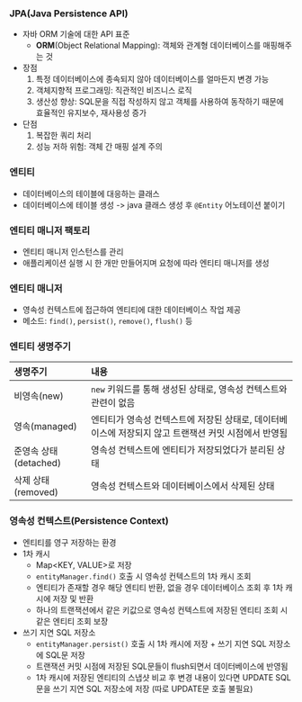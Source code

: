 ### JPA(Java Persistence API)
- 자바 ORM 기술에 대한 API 표준
	- **ORM**(Object Relational Mapping): 객체와 관계형 데이터베이스를 매핑해주는 것
- 장점
	1. 특정 데이터베이스에 종속되지 않아 데이터베이스를 얼마든지 변경 가능
	2. 객체지향적 프로그래밍: 직관적인 비즈니스 로직
	3. 생산성 향상: SQL문을 직접 작성하지 않고 객체를 사용하여 동작하기 때문에 효율적인 유지보수, 재사용성 증가
- 단점
	1. 복잡한 쿼리 처리
	2. 성능 저하 위험: 객체 간 매핑 설계 주의

### 엔티티
- 데이터베이스의 테이블에 대응하는 클래스
- 데이터베이스에 테이블 생성 -> java 클래스 생성 후 `@Entity` 어노테이션 붙이기

### 엔티티 매니저 팩토리
- 엔티티 매니저 인스턴스를 관리
- 애플리케이션 실행 시 한 개만 만들어지며 요청에 따라 엔티티 매니저를 생성

### 엔티티 매니저
- 영속성 컨텍스트에 접근하여 엔티티에 대한 데이터베이스 작업 제공
- 메소드: `find()`, `persist()`, `remove()`, `flush()` 등

### 엔티티 생명주기
|생명주기|내용|
|:--|:--|
|비영속(new)|`new` 키워드를 통해 생성된 상태로, 영속성 컨텍스트와 관련이 없음|
|영속(managed)|엔티티가 영속성 컨텍스트에 저장된 상태로, 데이터베이스에 저장되지 않고 트랜잭션 커밋 시점에서 반영됨|
|준영속 상태(detached)|영속성 컨텍스트에 엔티티가 저장되었다가 분리된 상태|
|삭제 상태(removed)|영속성 컨텍스트와 데이터베이스에서 삭제된 상태|

### 영속성 컨텍스트(Persistence Context)
- 엔티티를 영구 저장하는 환경
- 1차 캐시
	- Map<KEY, VALUE>로 저장
	- `entityManager.find()` 호출 시 영속성 컨텍스트의 1차 캐시 조회
	- 엔티티가 존재할 경우 해당 엔티티 반환, 없을 경우 데이터베이스 조회 후 1차 캐시에 저장 및 반환
	- 하나의 트랜잭션에서 같은 키값으로 영속성 컨텍스트에 저장된 엔티티 조회 시 같은 엔티티 조회 보장
- 쓰기 지연 SQL 저장소
	- `entityManager.persist()` 호출 시 1차 캐시에 저장 + 쓰기 지연 SQL 저장소에 SQL문 저장
	- 트랜잭션 커밋 시점에 저장된 SQL문들이 flush되면서 데이터베이스에 반영됨
	- 1차 캐시에 저장된 엔티티의 스냅샷 비교 후 변경 내용이 있다면 UPDATE SQL문을 쓰기 지연 SQL 저장소에 저장 (따로 UPDATE문 호출 불필요)